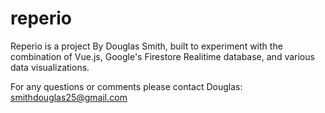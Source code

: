 # reperio

Reperio is a project By Douglas Smith, built to experiment with the combination of Vue.js, Google's Firestore Realitime database, and various data visualizations. 

For any questions or comments please contact Douglas: 
smithdouglas25@gmail.com
